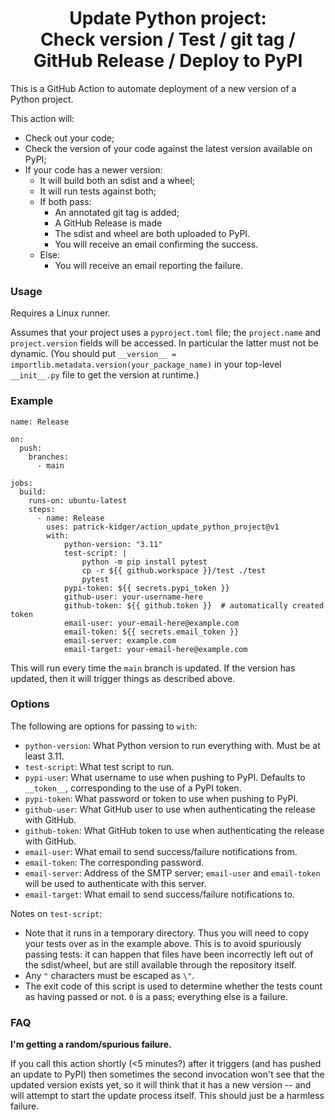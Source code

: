 <h1 align='center'>Update Python project:<br>Check version / Test / git tag / GitHub Release / Deploy to PyPI</h1>

This is a GitHub Action to automate deployment of a new version of a Python project.

This action will:
- Check out your code;
- Check the version of your code against the latest version available on PyPI;
- If your code has a newer version:
    - It will build both an sdist and a wheel;
    - It will run tests against both;
    - If both pass:
        - An annotated git tag is added;
        - A GitHub Release is made
        - The sdist and wheel are both uploaded to PyPI.
        - You will receive an email confirming the success.
    - Else:
        - You will receive an email reporting the failure.

### Usage

Requires a Linux runner.

Assumes that your project uses a `pyproject.toml` file; the `project.name` and `project.version` fields will be accessed. In particular the latter must not be dynamic. (You should put `__version__ = importlib.metadata.version(your_package_name)` in your top-level `__init__.py` file to get the version at runtime.)

### Example

```
name: Release

on:
  push:
    branches:
      - main

jobs:
  build:
    runs-on: ubuntu-latest
    steps:
      - name: Release
        uses: patrick-kidger/action_update_python_project@v1
        with:
            python-version: "3.11"
            test-script: |
                python -m pip install pytest
                cp -r ${{ github.workspace }}/test ./test
                pytest
            pypi-token: ${{ secrets.pypi_token }}
            github-user: your-username-here
            github-token: ${{ github.token }}  # automatically created token
            email-user: your-email-here@example.com
            email-token: ${{ secrets.email_token }}
            email-server: example.com
            email-target: your-email-here@example.com
```

This will run every time the `main` branch is updated. If the version has updated, then it will trigger things as described above.

### Options

The following are options for passing to `with`:

- `python-version`: What Python version to run everything with. Must be at least 3.11.
- `test-script`: What test script to run.
- `pypi-user`: What username to use when pushing to PyPI. Defaults to `__token__`, corresponding to the use of a PyPI token.
- `pypi-token`: What password or token to use when pushing to PyPI.
- `github-user`: What GitHub user to use when authenticating the release with GitHub.
- `github-token`: What GitHub token to use when authenticating the release with GitHub.
- `email-user`: What email to send success/failure notifications from.
- `email-token`: The corresponding password.
- `email-server`: Address of the SMTP server; `email-user` and `email-token` will be used to authenticate with this server.
- `email-target`: What email to send success/failure notifications to.

Notes on `test-script`:

- Note that it runs in a temporary directory. Thus you will need to copy your tests over as in the example above. This is to avoid spuriously passing tests: it can happen that files have been incorrectly left out of the sdist/wheel, but are still available through the repository itself.
- Any `"` characters must be escaped as `\"`.
- The exit code of this script is used to determine whether the tests count as having passed or not. `0` is a pass; everything else is a failure.

### FAQ

**I'm getting a random/spurious failure.**

If you call this action shortly (<5 minutes?) after it triggers (and has pushed an update to PyPI) then sometimes the second invocation won't see that the updated version exists yet, so it will think that it has a new version -- and will attempt to start the update process itself. This should just be a harmless failure.

